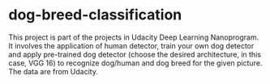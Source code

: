 # dog-breed-classification
This project is part of the projects in Udacity Deep Learning Nanoprogram. It involves the application of human detector, train your own dog detector and apply pre-trained dog detector (choose the desired architecture, in this case, VGG 16) to recognize dog/human and dog breed for the given picture. The data are from Udacity.
